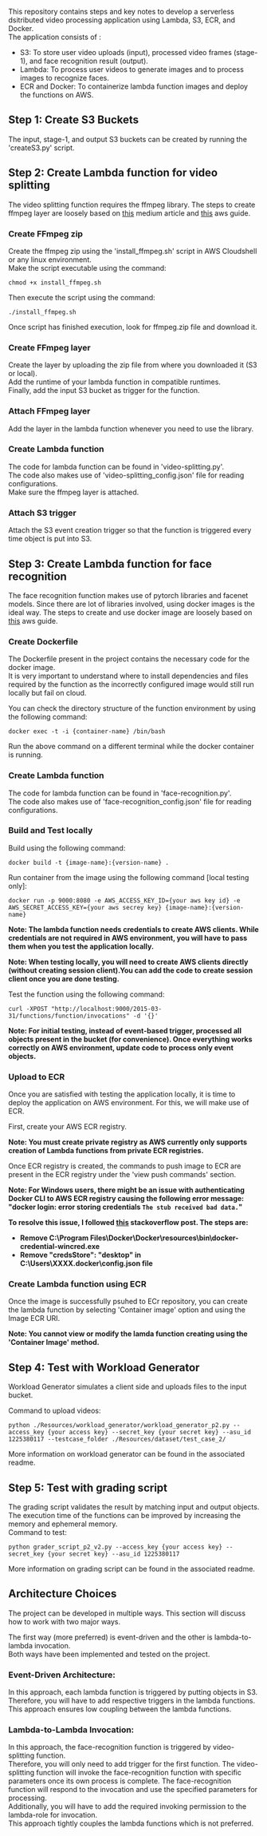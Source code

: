 This repository contains steps and key notes to develop a serverless dsitributed video processing application using Lambda, S3, ECR, and Docker. <br>
The application consists of : <br>
* S3: To store user video uploads (input), processed video frames (stage-1), and face recognition result (output).
* Lambda: To process user videos to generate images and to process images to recognize faces.
* ECR and Docker: To containerize lambda function images and deploy the functions on AWS.

## Step 1: Create S3 Buckets
The input, stage-1, and output S3 buckets can be created by running the 'createS3.py' script. <br>

## Step 2: Create Lambda function for video splitting
The video splitting function requires the ffmpeg library. The steps to create ffmpeg layer are loosely based on [this](https://virkud-sarvesh.medium.com/building-ffmpeg-layer-for-a-lambda-function-a206f36d3edc) medium article and [this](https://aws.amazon.com/blogs/media/processing-user-generated-content-using-aws-lambda-and-ffmpeg/) aws guide. <br>

### Create FFmpeg zip
Create the ffmpeg zip using the 'install_ffmpeg.sh' script in AWS Cloudshell or any linux environment. <br>
Make the script executable using the command:
```
chmod +x install_ffmpeg.sh
```
Then execute the script using the command:
```
./install_ffmpeg.sh
```
Once script has finished execution, look for ffmpeg.zip file and download it. <br>

### Create FFmpeg layer
Create the layer by uploading the zip file from where you downloaded it (S3 or local). <br>
Add the runtime of your lambda function in compatible runtimes. <br>
Finally, add the input S3 bucket as trigger for the function. <br>

### Attach FFmpeg layer
Add the layer in the lambda function whenever you need to use the library. <br>

### Create Lambda function
The code for lambda function can be found in 'video-splitting.py'. <br>
The code also makes use of 'video-splitting_config.json' file for reading configurations. <br>
Make sure the ffmpeg layer is attached. <br>

### Attach S3 trigger
Attach the S3 event creation trigger so that the function is triggered every time object is put into S3. <br>

## Step 3: Create Lambda function for face recognition
The face recognition function makes use of pytorch libraries and facenet models. Since there are lot of libraries involved, using docker images is the ideal way. The steps to create and use docker image are loosely based on [this](https://repost.aws/knowledge-center/lambda-container-images) aws guide.

### Create Dockerfile
The Dockerfile present in the project contains the necessary code for the docker image. <br>
It is very important to understand where to install dependencies and files required by the function as the incorrectly configured image would still run locally but fail on cloud. <br>

You can check the directory structure of the function environment by using the following command: <br>
```
docker exec -t -i {container-name} /bin/bash
```

Run the above command on a different terminal while the docker container is running. <br>

### Create Lambda function
The code for lambda function can be found in 'face-recognition.py'. <br>
The code also makes use of 'face-recognition_config.json' file for reading configurations. <br>

### Build and Test locally
Build using the following command: <br>
```
docker build -t {image-name}:{version-name} .
```

Run container from the image using the following command [local testing only]: <br>
```
docker run -p 9000:8080 -e AWS_ACCESS_KEY_ID={your aws key id} -e AWS_SECRET_ACCESS_KEY={your aws secrey key} {image-name}:{version-name}
```
<b> Note: The lambda function needs credentials to create AWS clients. While credentials are not required in AWS environment, you will have to pass them when you test the application locally. <br> </b>

<b> Note: When testing locally, you will need to create AWS clients directly (without creating session client).You can add the code to create session client once you are done testing. <br> </b>

Test the function using the following command:
```
curl -XPOST "http://localhost:9000/2015-03-31/functions/function/invocations" -d '{}'
```

<b> Note: For initial testing, instead of event-based trigger, processed all objects present in the bucket (for convenience). Once everything works correctly on AWS environment, update code to process only event objects. <br> </b>

### Upload to ECR
Once you are satisfied with testing the application locally, it is time to deploy the application on AWS environment. For this, we will make use of ECR. <br>

First, create your AWS ECR registry. <br>

<b> Note: You must create private registry as AWS currently only supports creation of Lambda functions from private ECR registries. <br> </b>

Once ECR registry is created, the commands to push image to ECR are present in the ECR registry under the 'view push commands' section. <br>

<b> Note: For Windows users, there might be an issue with authenticating Docker CLI to AWS ECR registry causing the following error message: <br>
"docker login: error storing credentials `The stub received bad data.`"

To resolve this issue, I followed [this](https://stackoverflow.com/questions/60807697/docker-login-error-storing-credentials-the-stub-received-bad-data) stackoverflow post. The steps are: <br>
* Remove C:\Program Files\Docker\Docker\resources\bin\docker-credential-wincred.exe
* Remove "credsStore": "desktop" in C:\Users\XXXX\.docker\config.json file
</b>

### Create Lambda function using ECR
Once the image is successfully psuhed to ECr repository, you can create the lambda function by selecting 'Container image' option and using the Image ECR URI. <br>

<b> Note: You cannot view or modify the lamda function creating using the 'Container Image' method. <br> </b>

## Step 4: Test with Workload Generator
Workload Generator simulates a client side and uploads files to the input bucket. <br>

Command to upload videos:
```
python ./Resources/workload_generator/workload_generator_p2.py --access_key {your access key} --secret_key {your secret key} --asu_id 1225380117 --testcase_folder ./Resources/dataset/test_case_2/
```

More information on workload generator can be found in the associated readme.

## Step 5: Test with grading script
The grading script validates the result by matching input and output objects. <br>
The execution time of the functions can be improved by increasing the memory and ephemeral memory. <br>
Command to test:
```
python grader_script_p2_v2.py --access_key {your access key} --secret_key {your secret key} --asu_id 1225380117
```
More information on grading script can be found in the associated readme.

## Architecture Choices
The project can be developed in multiple ways. This section will discuss how to work with two major ways. <br>

The first way (more preferred) is event-driven and the other is lambda-to-lambda invocation. <br>
Both ways have been implemented and tested on the project. <br>

### Event-Driven Architecture:
In this approach, each lambda function is triggered by putting objects in S3. <br>
Therefore, you will have to add respective triggers in the lambda functions. <br>
This approach ensures low coupling between the lambda functions. <br>

### Lambda-to-Lambda Invocation:
In this approach, the face-recognition function is triggered by video-splitting function. <br>
Therefore, you will only need to add trigger for the first function. The video-splitting function will invoke the face-recognition function with specific parameters once its own process is complete. The face-recognition function will respond to the invocation and use the specified parameters for processing. <br>
Additionally, you will have to add the required invoking permission to the lambda-role for invocation. <br>
This approach tightly couples the lambda functions which is not preferred. <br>